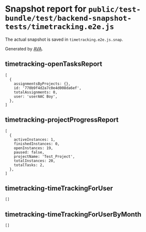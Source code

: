 # Snapshot report for `public/test-bundle/test/backend-snapshot-tests/timetracking.e2e.js`

The actual snapshot is saved in `timetracking.e2e.js.snap`.

Generated by [AVA](https://ava.li).

## timetracking-openTasksReport

    [
      {
        assignmentsByProjects: {},
        id: '770b9f4d2a7c0e4d008da6ef',
        totalAssignments: 0,
        user: 'userAAC Boy',
      },
    ]

## timetracking-projectProgressReport

    [
      {
        activeInstances: 1,
        finishedInstances: 0,
        openInstances: 19,
        paused: false,
        projectName: 'Test_Project',
        totalInstances: 20,
        totalTasks: 2,
      },
    ]

## timetracking-timeTrackingForUser

    []

## timetracking-timeTrackingForUserByMonth

    []
